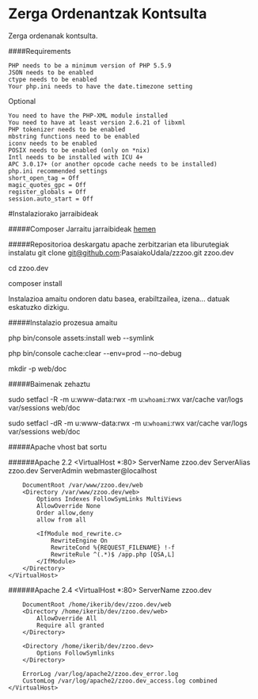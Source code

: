 Zerga Ordenantzak Kontsulta
========================

Zerga ordenanak kontsulta.

####Requirements

    PHP needs to be a minimum version of PHP 5.5.9
    JSON needs to be enabled
    ctype needs to be enabled
    Your php.ini needs to have the date.timezone setting

   Optional

    You need to have the PHP-XML module installed
    You need to have at least version 2.6.21 of libxml
    PHP tokenizer needs to be enabled
    mbstring functions need to be enabled
    iconv needs to be enabled
    POSIX needs to be enabled (only on *nix)
    Intl needs to be installed with ICU 4+
    APC 3.0.17+ (or another opcode cache needs to be installed)
    php.ini recommended settings
    short_open_tag = Off
    magic_quotes_gpc = Off
    register_globals = Off
    session.auto_start = Off


#Instalaziorako jarraibideak

#####Composer
Jarraitu jarraibideak [hemen](https://getcomposer.org/download/)

#####Repositorioa deskargatu apache zerbitzarian eta liburutegiak instalatu
git clone git@github.com:PasaiakoUdala/zzzoo.git zzoo.dev

cd zzoo.dev

composer install

Instalazioa amaitu ondoren datu basea, erabiltzailea, izena... datuak eskatuzko dizkigu.

#####Instalazio prozesua amaitu

php bin/console assets:install web --symlink

php bin/console cache:clear --env=prod --no-debug

mkdir -p web/doc

#####Baimenak zehaztu

sudo setfacl -R -m u:www-data:rwx -m u:`whoami`:rwx var/cache var/logs var/sessions web/doc

sudo setfacl -dR -m u:www-data:rwx -m u:`whoami`:rwx var/cache var/logs var/sessions web/doc

#####Apache vhost bat sortu

######Apache 2.2
    <VirtualHost *:80>
        ServerName zzoo.dev
        ServerAlias zzoo.dev
        ServerAdmin webmaster@localhost

        DocumentRoot /var/www/zzoo.dev/web
        <Directory /var/www/zzoo.dev/web>
            Options Indexes FollowSymLinks MultiViews
            AllowOverride None
            Order allow,deny
            allow from all

            <IfModule mod_rewrite.c>
                RewriteEngine On
                RewriteCond %{REQUEST_FILENAME} !-f
                RewriteRule ^(.*)$ /app.php [QSA,L]
            </IfModule>
        </Directory>
    </VirtualHost>


######Apache 2.4
    <VirtualHost *:80>
        ServerName zzoo.dev

        DocumentRoot /home/ikerib/dev/zzoo.dev/web
        <Directory /home/ikerib/dev/zzoo.dev/web>
            AllowOverride All
            Require all granted
        </Directory>

        <Directory /home/ikerib/dev/zzoo.dev>
            Options FollowSymlinks
        </Directory>

        ErrorLog /var/log/apache2/zzoo.dev_error.log
        CustomLog /var/log/apache2/zzoo.dev_access.log combined
    </VirtualHost>

